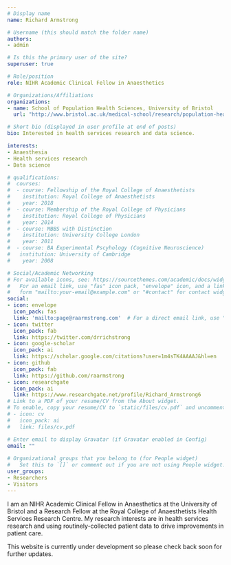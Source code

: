 ```yaml
---
# Display name
name: Richard Armstrong

# Username (this should match the folder name)
authors:
- admin

# Is this the primary user of the site?
superuser: true

# Role/position
role: NIHR Academic Clinical Fellow in Anaesthetics

# Organizations/Affiliations
organizations:
- name: School of Population Health Sciences, University of Bristol
  url: "http://www.bristol.ac.uk/medical-school/research/population-health-sciences/"

# Short bio (displayed in user profile at end of posts)
bio: Interested in health services research and data science.

interests:
- Anaesthesia
- Health services research
- Data science

# qualifications:
#  courses:
#  - course: Fellowship of the Royal College of Anaesthetists
#    institution: Royal College of Anaesthetists
#    year: 2018
#  - course: Membership of the Royal College of Physicians
#    institution: Royal College of Physicians
#    year: 2014
#  - course: MBBS with Distinction
#    institution: University College London
#    year: 2011
#  - course: BA Experimental Pscyhology (Cognitive Neuroscience)
#   institution: University of Cambridge
#    year: 2008

# Social/Academic Networking
# For available icons, see: https://sourcethemes.com/academic/docs/widgets/#icons
#   For an email link, use "fas" icon pack, "envelope" icon, and a link in the
#   form "mailto:your-email@example.com" or "#contact" for contact widget.
social:
- icon: envelope
  icon_pack: fas
  link: 'mailto:page@raarmstrong.com'  # For a direct email link, use "mailto:test@example.org".
- icon: twitter
  icon_pack: fab
  link: https://twitter.com/drrichstrong
- icon: google-scholar
  icon_pack: ai
  link: https://scholar.google.com/citations?user=1m4sTK4AAAAJ&hl=en
- icon: github
  icon_pack: fab
  link: https://github.com/raarmstrong
- icon: researchgate
  icon_pack: ai
  link: https://www.researchgate.net/profile/Richard_Armstrong6
# Link to a PDF of your resume/CV from the About widget.
# To enable, copy your resume/CV to `static/files/cv.pdf` and uncomment the lines below.  
# - icon: cv
#   icon_pack: ai
#   link: files/cv.pdf

# Enter email to display Gravatar (if Gravatar enabled in Config)
email: ""
  
# Organizational groups that you belong to (for People widget)
#   Set this to `[]` or comment out if you are not using People widget.  
user_groups:
- Researchers
- Visitors
---
```


I am an NIHR Academic Clinical Fellow in Anaesthetics at the University of Bristol and a Research Fellow at the Royal College of Anaesthetists Health Services Research Centre. My research interests are in health services research and using routinely-collected patient data to drive improvements in patient care.

This website is currently under development so please check back soon for further updates.
